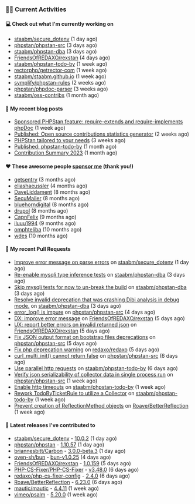 ### 👨‍💻 Current Activities


#### 💻 Check out what I'm currently working on

- [staabm/secure_dotenv](https://github.com/staabm/secure_dotenv) (1 day ago)
- [phpstan/phpstan-src](https://github.com/phpstan/phpstan-src) (3 days ago)
- [staabm/phpstan-dba](https://github.com/staabm/phpstan-dba) (3 days ago)
- [FriendsOfREDAXO/rexstan](https://github.com/FriendsOfREDAXO/rexstan) (4 days ago)
- [staabm/phpstan-todo-by](https://github.com/staabm/phpstan-todo-by) (1 week ago)
- [rectorphp/getrector-com](https://github.com/rectorphp/getrector-com) (1 week ago)
- [staabm/staabm.github.io](https://github.com/staabm/staabm.github.io) (1 week ago)
- [symplify/phpstan-rules](https://github.com/symplify/phpstan-rules) (2 weeks ago)
- [phpstan/phpdoc-parser](https://github.com/phpstan/phpdoc-parser) (3 weeks ago)
- [staabm/oss-contribs](https://github.com/staabm/oss-contribs) (1 month ago)


#### 📜 My recent blog posts

- [Sponsored PHPStan feature: require-extends and require-implements phpDoc](https://staabm.github.io/2024/01/15/phpstan-require-extends-implements.html) (1 week ago)
- [Published: Open source contributions statistics generator](https://staabm.github.io/2024/01/10/oss-contribs-published.html) (2 weeks ago)
- [PHPStan tailored to your needs](https://staabm.github.io/2024/01/01/phpstan-customizing.html) (3 weeks ago)
- [Published: phpstan-todo-by](https://staabm.github.io/2023/12/17/phpstan-todo-by-published.html) (1 month ago)
- [Contribution Summary 2023](https://staabm.github.io/2023/12/07/contribution-summary-2023.html) (1 month ago)


#### ❤️ These awesome people [sponsor me](https://github.com/sponsors/staabm) (thank you!)

- [getsentry](https://github.com/getsentry) (3 months ago)
- [eliashaeussler](https://github.com/eliashaeussler) (4 months ago)
- [DaveLiddament](https://github.com/DaveLiddament) (8 months ago)
- [SecuMailer](https://github.com/SecuMailer) (8 months ago)
- [bluehorndigital](https://github.com/bluehorndigital) (8 months ago)
- [drupol](https://github.com/drupol) (8 months ago)
- [CapnFelix](https://github.com/CapnFelix) (9 months ago)
- [iluuu1994](https://github.com/iluuu1994) (9 months ago)
- [omphteliba](https://github.com/omphteliba) (10 months ago)
- [wdes](https://github.com/wdes) (10 months ago)


#### 🔨 My recent Pull Requests

- [Improve error message on parse errors](https://github.com/staabm/secure_dotenv/pull/11) on [staabm/secure_dotenv](https://github.com/staabm/secure_dotenv) (1 day ago)
- [Re-enable mysqli type inference tests](https://github.com/staabm/phpstan-dba/pull/641) on [staabm/phpstan-dba](https://github.com/staabm/phpstan-dba) (3 days ago)
- [Skip mysqli tests for now to un-break the build](https://github.com/staabm/phpstan-dba/pull/640) on [staabm/phpstan-dba](https://github.com/staabm/phpstan-dba) (3 days ago)
- [Resolve invalid deprecation that was crashing Dibi analysis in debug mode.](https://github.com/staabm/phpstan-dba/pull/639) on [staabm/phpstan-dba](https://github.com/staabm/phpstan-dba) (3 days ago)
- [error_log() is impure](https://github.com/phpstan/phpstan-src/pull/2884) on [phpstan/phpstan-src](https://github.com/phpstan/phpstan-src) (4 days ago)
- [DX: improve error message](https://github.com/FriendsOfREDAXO/rexstan/pull/660) on [FriendsOfREDAXO/rexstan](https://github.com/FriendsOfREDAXO/rexstan) (5 days ago)
- [UX: report better errors on invalid returned json](https://github.com/FriendsOfREDAXO/rexstan/pull/659) on [FriendsOfREDAXO/rexstan](https://github.com/FriendsOfREDAXO/rexstan) (5 days ago)
- [Fix JSON output format on bootstrap files deprecations](https://github.com/phpstan/phpstan-src/pull/2883) on [phpstan/phpstan-src](https://github.com/phpstan/phpstan-src) (5 days ago)
- [Fix php deprecation warning](https://github.com/redaxo/redaxo/pull/5866) on [redaxo/redaxo](https://github.com/redaxo/redaxo) (5 days ago)
- [curl_multi_init() cannot return false](https://github.com/phpstan/phpstan-src/pull/2882) on [phpstan/phpstan-src](https://github.com/phpstan/phpstan-src) (6 days ago)
- [Use parallel http requests](https://github.com/staabm/phpstan-todo-by/pull/79) on [staabm/phpstan-todo-by](https://github.com/staabm/phpstan-todo-by) (6 days ago)
- [Verify json serializability of collector data in single process run](https://github.com/phpstan/phpstan-src/pull/2881) on [phpstan/phpstan-src](https://github.com/phpstan/phpstan-src) (1 week ago)
- [Enable http timeouts](https://github.com/staabm/phpstan-todo-by/pull/78) on [staabm/phpstan-todo-by](https://github.com/staabm/phpstan-todo-by) (1 week ago)
- [Rework TodoByTicketRule to utilize a Collector](https://github.com/staabm/phpstan-todo-by/pull/77) on [staabm/phpstan-todo-by](https://github.com/staabm/phpstan-todo-by) (1 week ago)
- [Prevent creation of ReflectionMethod objects](https://github.com/Roave/BetterReflection/pull/1388) on [Roave/BetterReflection](https://github.com/Roave/BetterReflection) (1 week ago)


#### 🔭 Latest releases I've contributed to

- [staabm/secure_dotenv](https://github.com/staabm/secure_dotenv) - [10.0.2](https://github.com/staabm/secure_dotenv/releases/tag/10.0.2) (1 day ago)
- [phpstan/phpstan](https://github.com/phpstan/phpstan) - [1.10.57](https://github.com/phpstan/phpstan/releases/tag/1.10.57) (1 day ago)
- [briannesbitt/Carbon](https://github.com/briannesbitt/Carbon) - [3.0.0-beta.3](https://github.com/briannesbitt/Carbon/releases/tag/3.0.0-beta.3) (1 day ago)
- [oven-sh/bun](https://github.com/oven-sh/bun) - [bun-v1.0.25](https://github.com/oven-sh/bun/releases/tag/bun-v1.0.25) (4 days ago)
- [FriendsOfREDAXO/rexstan](https://github.com/FriendsOfREDAXO/rexstan) - [1.0.159](https://github.com/FriendsOfREDAXO/rexstan/releases/tag/1.0.159) (5 days ago)
- [PHP-CS-Fixer/PHP-CS-Fixer](https://github.com/PHP-CS-Fixer/PHP-CS-Fixer) - [v3.48.0](https://github.com/PHP-CS-Fixer/PHP-CS-Fixer/releases/tag/v3.48.0) (6 days ago)
- [redaxo/php-cs-fixer-config](https://github.com/redaxo/php-cs-fixer-config) - [2.4.0](https://github.com/redaxo/php-cs-fixer-config/releases/tag/2.4.0) (6 days ago)
- [Roave/BetterReflection](https://github.com/Roave/BetterReflection) - [6.23.0](https://github.com/Roave/BetterReflection/releases/tag/6.23.0) (6 days ago)
- [mautic/mautic](https://github.com/mautic/mautic) - [4.4.11](https://github.com/mautic/mautic/releases/tag/4.4.11) (1 week ago)
- [vimeo/psalm](https://github.com/vimeo/psalm) - [5.20.0](https://github.com/vimeo/psalm/releases/tag/5.20.0) (1 week ago)
